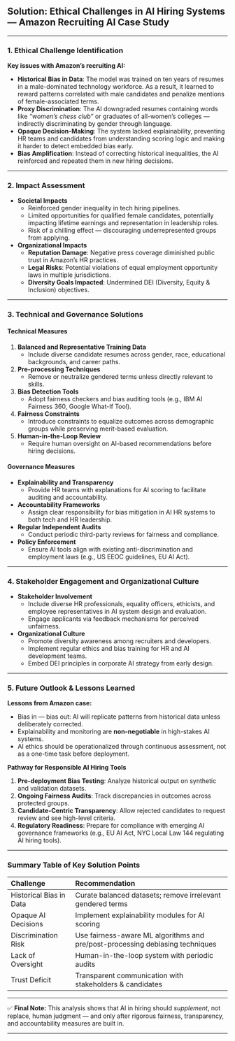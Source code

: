## **Solution: Ethical Challenges in AI Hiring Systems — Amazon Recruiting AI Case Study**


***

### **1. Ethical Challenge Identification**

**Key issues with Amazon’s recruiting AI:**

- **Historical Bias in Data**:
The model was trained on ten years of resumes in a male-dominated technology workforce.
As a result, it learned to reward patterns correlated with male candidates and penalize mentions of female-associated terms.
- **Proxy Discrimination**:
The AI downgraded resumes containing words like *“women’s chess club”* or graduates of all-women’s colleges — indirectly discriminating by gender through language.
- **Opaque Decision-Making**:
The system lacked explainability, preventing HR teams and candidates from understanding scoring logic and making it harder to detect embedded bias early.
- **Bias Amplification**:
Instead of correcting historical inequalities, the AI reinforced and repeated them in new hiring decisions.

***

### **2. Impact Assessment**

- **Societal Impacts**
    - Reinforced gender inequality in tech hiring pipelines.
    - Limited opportunities for qualified female candidates, potentially impacting lifetime earnings and representation in leadership roles.
    - Risk of a chilling effect — discouraging underrepresented groups from applying.
- **Organizational Impacts**
    - **Reputation Damage**: Negative press coverage diminished public trust in Amazon’s HR practices.
    - **Legal Risks**: Potential violations of equal employment opportunity laws in multiple jurisdictions.
    - **Diversity Goals Impacted**: Undermined DEI (Diversity, Equity \& Inclusion) objectives.

***

### **3. Technical and Governance Solutions**

#### **Technical Measures**

1. **Balanced and Representative Training Data**
    - Include diverse candidate resumes across gender, race, educational backgrounds, and career paths.
2. **Pre-processing Techniques**
    - Remove or neutralize gendered terms unless directly relevant to skills.
3. **Bias Detection Tools**
    - Adopt fairness checkers and bias auditing tools (e.g., IBM AI Fairness 360, Google What-If Tool).
4. **Fairness Constraints**
    - Introduce constraints to equalize outcomes across demographic groups while preserving merit-based evaluation.
5. **Human-in-the-Loop Review**
    - Require human oversight on AI-based recommendations before hiring decisions.

#### **Governance Measures**

- **Explainability and Transparency**
    - Provide HR teams with explanations for AI scoring to facilitate auditing and accountability.
- **Accountability Frameworks**
    - Assign clear responsibility for bias mitigation in AI HR systems to both tech and HR leadership.
- **Regular Independent Audits**
    - Conduct periodic third-party reviews for fairness and compliance.
- **Policy Enforcement**
    - Ensure AI tools align with existing anti-discrimination and employment laws (e.g., US EEOC guidelines, EU AI Act).

***

### **4. Stakeholder Engagement and Organizational Culture**

- **Stakeholder Involvement**
    - Include diverse HR professionals, equality officers, ethicists, and employee representatives in AI system design and evaluation.
    - Engage applicants via feedback mechanisms for perceived unfairness.
- **Organizational Culture**
    - Promote diversity awareness among recruiters and developers.
    - Implement regular ethics and bias training for HR and AI development teams.
    - Embed DEI principles in corporate AI strategy from early design.

***

### **5. Future Outlook \& Lessons Learned**

**Lessons from Amazon case:**

- Bias in — bias out: AI will replicate patterns from historical data unless deliberately corrected.
- Explainability and monitoring are **non-negotiable** in high-stakes AI systems.
- AI ethics should be operationalized through continuous assessment, not as a one-time task before deployment.

**Pathway for Responsible AI Hiring Tools**

1. **Pre-deployment Bias Testing**: Analyze historical output on synthetic and validation datasets.
2. **Ongoing Fairness Audits**: Track discrepancies in outcomes across protected groups.
3. **Candidate-Centric Transparency**: Allow rejected candidates to request review and see high-level criteria.
4. **Regulatory Readiness**: Prepare for compliance with emerging AI governance frameworks (e.g., EU AI Act, NYC Local Law 144 regulating AI hiring tools).

***

### **Summary Table of Key Solution Points**

| Challenge | Recommendation |
| :-- | :-- |
| Historical Bias in Data | Curate balanced datasets; remove irrelevant gendered terms |
| Opaque AI Decisions | Implement explainability modules for AI scoring |
| Discrimination Risk | Use fairness-aware ML algorithms and pre/post-processing debiasing techniques |
| Lack of Oversight | Human-in-the-loop system with periodic audits |
| Trust Deficit | Transparent communication with stakeholders \& candidates |


***

✅ **Final Note:**
This analysis shows that AI in hiring should *supplement*, not replace, human judgment — and only after rigorous fairness, transparency, and accountability measures are built in.

***